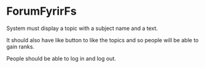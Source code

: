 # ForumFyrirFs
System must display a topic with a subject name and a text.

It should also have like button to like the topics and so people will be able to gain ranks.

People should be able to log in and log out.
